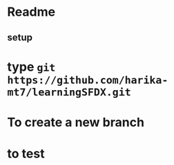 # Readme
## setup
# type `git  https://github.com/harika-mt7/learningSFDX.git `
# To create a new branch
# to test 